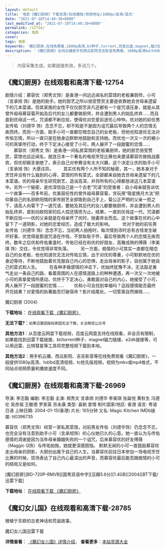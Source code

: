```yaml
---
layout: default
title: '电影《魔幻厨房》下载资源/在线播放/视频地址/1080p/高清/蓝光'
date: "2021-07-10T14:40:30+0800"
last_modified_at: "2021-07-10T14:40:30+0800"
permalink: /12754/
categories: 电影
cover:
tags: 电影
keywords: '魔幻厨房,在线免费看,1080p高清,bt种子,torrent,百度云盘,magnet,磁力链,迅雷下载资源'
description: '《魔幻厨房》在线云播放手机西瓜影院吉吉影音免费看，1080p高清bd/hd未删减完整版和tc抢先枪版，mkv/mp4格式，附带bt/torrent种子、magnet/磁力链、百度云盘、网盘资源迅雷下载链接'
---
```


>内容采集生成，如果链接失效，多试几个。


## 《魔幻厨房》在线观看和高清下载-12754

剧情介绍：慕容优（郑秀文饰）是香港一间远近闻名的菜馆的老板兼厨师，小可（言承旭 饰）是她的助手。她的厨艺之所以倍受赞赏主要是依靠她去世母亲遗留下的几本菜谱。但其家族的女性不仅仅厨艺非凡还都有一个是咒语压身，就是从其曾外祖母慕容菊开始及后代的女儿都要做厨师，并会遭到男人的始乱终弃……而且直到优母这一代，咒语都不断应验，使得优对恋爱前途忧心忡忡。优对她的前任男友传佑（刘德华 饰）念念不忘，却不知是不是因为诅咒最后导致两个人的恋情无疾而终。而另一方面，助手小可一直都在暗恋自己的女老板，但他也知道优无法对传佑忘情，所以一直只是在她身边默默地鼓励和支持她。而优也一次又一次的被小可的真挚所打动，终于下定决心接受了小可，两人展开了一段甜蜜的恋情…… 　　慕容优（郑秀文 饰）是香港一间私房菜馆的老板兼厨师，她的厨艺倍受赞赏，菜馆也远近闻名，就连日本一个著名的电视烹饪比赛也来邀请慕容优做挑战嘉宾，但优却婉言谢绝了，表示自己对参赛没有太大兴趣，这个决定让优的助手小可（言承旭 饰）大感诧异。 　　其实优有两个人所不知的秘密，其一，她本身对于烹饪并没有什么独到的心得，菜馆的所有菜式，全部都来自她去世母亲遗留下的几本菜谱。优的母亲毕生研究厨艺，造诣高深，并将所有的心得都放进这几本菜谱中。另外一个秘密，是优深信自己是一个古老“咒语”的受害者：自小母亲就告诉优一个故事——百多年前，优美丽任性的曾外祖母慕容菊，贪玩用“吸星换月大法”把仰慕自己的名厨欧阳情的家传厨艺全部吸到自己手上，菊公正严明的父亲一怒之下，请高人向菊下了一道咒语，要她及其后代的女儿都要做厨师，并会遭到男人的始乱终弃，直到向欧阳家的后人偿还情债为止。结果，一直到优母这一代，咒语都不断应验——优的父亲就是在母亲怀了优时，抛妻弃女而去。这个故事在优的心中留下了一道阴影，对她的恋爱经历，造成了极大的影响。 　　优对于她的前任男友传佑（刘德华 饰）念念不忘，当初两人拍拖时，每次情到浓时总有古怪发生破坏好事，优觉得是那道咒语在作怪，不禁耿耿于怀，最后导致两个人的恋情无疾而终。数年之后优和传佑重逢时，传佑已经在和优的好朋友、高雅成熟的傅薇（李美琪 饰）交往，令优觉得非常失落。 　　另一方面，痴情的小可其实一直都在暗恋自己的女老板，他也知道优无法对传佑忘情，出于对优的尊重，小可默默地在优的身边等待，不断地鼓励着优克服自己内心的恐惧，走出母亲的影子，自创属于她自己的菜式和人生。 　　在各种矛盾感情的冲击下，优始终犹豫不决，无法鼓足勇气走出一条自己的路，看着周围的人在感情道路上的种种遭遇，再一次又一次地被小可的真挚爱情所感动，优终于下定决心，勇敢面对自己的内心，她接受了小可，两人展开了一段甜蜜的恋情…… 　　优和小可会找到幸福吗？这段感情能否最终开花结果？对爱情的执著能否打破宿命？影片结尾处，一切答案自然揭晓……


魔幻厨房 (2004)

**下载地址**： [在线观看下载 《魔幻厨房》](https://www.btbtdy.me/btdy/dy6563.html) 


**无法下载?**：`如果迅雷因版权原因无法下载，关注微信公众号 `

**其他方法1**：从百度云网盘下载视频，百度云网盘支持在线观看，非会员有限制，如果能找到迅雷下载链接、bt/torrent种子、magnet磁力链接、e2dk链接等，可以用迅雷、比特彗星等工具将完整视频下载到本地。

**其他方法2**：用手机云播、西瓜影院、吉吉影音等在线免费观看《魔幻厨房》，一般提供1080p高清、hd/bd高清视频、tc抢先版视频，视频为mkv或mp4格式，不同站点视频质量和播放速度不同。


## 《魔幻厨房》在线观看和高清下载-26969

导演: 李志毅 编剧: 李志毅 主演: 郑秀文 言承旭 刘德华 李美琪 张燊悦 黄秋生 冯德伦 吴彦祖 王敏德 罗家英 苏永康 类型: 喜剧 爱情 制片国家/地区: 香港 语言: 粤语 日语 上映日期: 2004-01-15(香港) 片长: 105分钟 又名: Magic Kitchen IMDb链接: tt0396735

慕容优（郑秀文饰）经营一家私房菜馆，对前男友传佑（刘德华饰）仍念念不忘，也完全没有注意到助手小可（言承旭饰）的心仪她已久的心意。她一直认为与传佑感情的凋谢是因为当年母亲婚姻失败的一个诅咒，后来慕容优的好友傅薇（Maggic Q饰）与传佑拍拖，她就更深感困恼。 默默无闻的小可一直鼓励慕容优走出母亲的阴影，大胆创出属于自己的人生。当慕容优前往日本参加一场电视烹饪比赛的时候，现场表达了自己内心最深出的声音，而慕容优最后能否跟痴情的小可的结局又是如何。


[魔幻厨房][BD-720P-RMVB][国粤双语中字][豆瓣5.6分][1.4GB][2004][BT下载/迅雷下载]

**下载地址**： [在线观看下载 《魔幻厨房》](https://www.btdx8.com/torrent/magic_kitchen_2004.html) 


## 《魔幻女儿国》在线观看和高清下载-28785

根植于东欧的古老神话和荒诞故事。


魔幻女儿国迅雷下载

**详情查看**： [《魔幻女儿国》详情介绍](/movie/28785/)， **查看更多**：[本站资源大全](/movie/t/all/)

